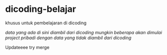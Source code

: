 # dicoding-belajar
khusus untuk pembelajaran di dicoding

*data yang ada di sini diambil dari dicoding*
*mungkin beberapa akan dimulai project pribadi dengan data yang tidak diambil dari dicoding*

Updateeee try merge
